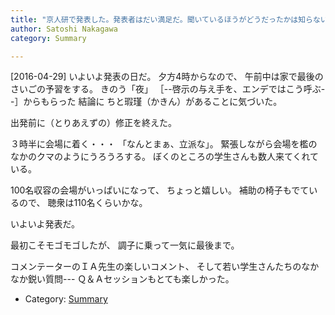 ```yaml
---
title: "京人研で発表した。発表者はだい満足だ。聞いているほうがどうだったかは知らない"
author: Satoshi Nakagawa
category: Summary

---
```


[2016-04-29]  いよいよ発表の日だ。
夕方4時からなので、
午前中は家で最後のさいごの予習をする。
きのう「夜」
［--啓示の与え手を、エンデではこう呼ぶ--］からもらった
結論に 
ちと瑕瑾（かきん）があることに気づいた。

 出発前に（とりあえずの）修正を終えた。

 ３時半に会場に着く・・・
「なんとまぁ、立派な」。
緊張しながら会場を檻のなかのクマのようにうろうろする。
ぼくのところの学生さんも数人来てくれている。

 100名収容の会場がいっぱいになって、
ちょっと嬉しい。
補助の椅子もでているので、
聴衆は110名くらいかな。

 いよいよ発表だ。

<!--more-->

 最初こそモゴモゴしたが、
調子に乗って一気に最後まで。

 コメンテーターのＩＡ先生の楽しいコメント、
そして若い学生さんたちのなかなか鋭い質問---
Ｑ＆Ａセッションもとても楽しかった。

- Category: [Summary](/categories.html#Summary)

